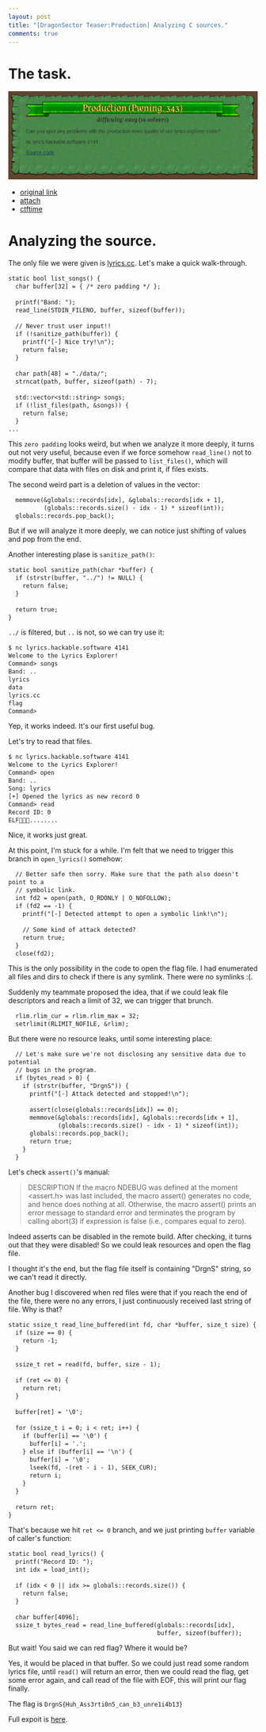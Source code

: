 ```yaml
---
layout: post
title: "[DragonSector Teaser:Production] Analyzing C sources."
comments: true
--- 
```


# The task.

![](/assets/files/ctf/2018/dragonsector/logo.png)

  * [original link](https://ctf.dragonsector.pl/?challenges)
  * [attach](/assets/files/ctf/2018/dragonsector/lyrics.cc)
  * [ctftime](https://ctftime.org/event/648)


# Analyzing the source.

The only file we were given is [lyrics.cc](/assets/files/ctf/2018/dragonsector/lyrics.cc). Let's make a quick walk-through. 

```
static bool list_songs() {
  char buffer[32] = { /* zero padding */ };

  printf("Band: ");
  read_line(STDIN_FILENO, buffer, sizeof(buffer));

  // Never trust user input!!
  if (!sanitize_path(buffer)) {
    printf("[-] Nice try!\n");
    return false;
  }

  char path[48] = "./data/";
  strncat(path, buffer, sizeof(path) - 7);

  std::vector<std::string> songs;
  if (!list_files(path, &songs)) {
    return false;
  }
...

```

This `zero padding` looks weird, but when we analyze it more deeply, it turns out not very useful, because even if we force somehow `read_line()` not to modify buffer, that buffer will be passed to `list_files()`, which will compare that data with files on disk and print it, if files exists.


The second weird part is a deletion of values in the vector:

```
  memmove(&globals::records[idx], &globals::records[idx + 1],
          (globals::records.size() - idx - 1) * sizeof(int));
  globals::records.pop_back();
```

But if we will analyze it more deeply, we can notice just shifting of values and pop from the end. 

Another interesting plase is `sanitize_path()`:

```
static bool sanitize_path(char *buffer) {
  if (strstr(buffer, "../") != NULL) {
    return false;
  }

  return true;
}
```

`../` is filtered, but `..` is not, so we can try use it:

```
$ nc lyrics.hackable.software 4141
Welcome to the Lyrics Explorer!
Command> songs
Band: ..
lyrics
data
lyrics.cc
flag
Command> 
```

Yep, it works indeed. It's our first useful bug.

Let's try to read that files. 

```
$ nc lyrics.hackable.software 4141
Welcome to the Lyrics Explorer!
Command> open
Band: ..
Song: lyrics 
[+] Opened the lyrics as new record 0
Command> read
Record ID: 0
ELF........
```

Nice, it works just great. 

At this point, I'm stuck for a while. I'm felt that we need to trigger this branch in `open_lyrics()` somehow:

```
  // Better safe then sorry. Make sure that the path also doesn't point to a
  // symbolic link.
  int fd2 = open(path, O_RDONLY | O_NOFOLLOW);
  if (fd2 == -1) {
    printf("[-] Detected attempt to open a symbolic link!\n");

    // Some kind of attack detected?
    return true;
  }
  close(fd2);

```

This is the only possibility in the code to open the flag file. I had enumerated all files and dirs to check if there is any symlink. There were no symlinks :(.

Suddenly my teammate proposed the idea, that if we could leak file descriptors and reach a limit of 32, we can trigger that brunch.

```
  rlim.rlim_cur = rlim.rlim_max = 32;
  setrlimit(RLIMIT_NOFILE, &rlim);
```

But there were no resource leaks, until some interesting place:

```
  // Let's make sure we're not disclosing any sensitive data due to potential
  // bugs in the program.
  if (bytes_read > 0) {
    if (strstr(buffer, "DrgnS")) {
      printf("[-] Attack detected and stopped!\n");

      assert(close(globals::records[idx]) == 0);
      memmove(&globals::records[idx], &globals::records[idx + 1],
              (globals::records.size() - idx - 1) * sizeof(int));
      globals::records.pop_back();
      return true;
    }
  }
```

Let's check `assert()`'s manual:

>DESCRIPTION
>       If  the  macro NDEBUG was defined at the moment <assert.h> was last included, the macro assert() generates no code, and hence does nothing at all.  Otherwise, the macro
>       assert() prints an error message to standard error and terminates the program by calling abort(3) if expression is false (i.e., compares equal to zero).

Indeed asserts can be disabled in the remote build. After checking, it turns out that they were disabled! So we could leak resources and open the flag file.

I thought it's the end, but the flag file itself is containing "DrgnS" string, so we can't read it directly. 

Another bug I discovered when red files were that if you reach the end of the file, there were no any errors, I just continuously received last string of file. Why is that?

```
static ssize_t read_line_buffered(int fd, char *buffer, size_t size) {
  if (size == 0) {
    return -1;
  }

  ssize_t ret = read(fd, buffer, size - 1);

  if (ret <= 0) {
    return ret;
  }

  buffer[ret] = '\0';

  for (ssize_t i = 0; i < ret; i++) {
    if (buffer[i] == '\0') {
      buffer[i] = '.';
    } else if (buffer[i] == '\n') {
      buffer[i] = '\0';
      lseek(fd, -(ret - i - 1), SEEK_CUR);
      return i;
    }
  }

  return ret;
}

```

That's because we hit `ret <= 0` branch, and we just printing `buffer` variable of caller's function:

```
static bool read_lyrics() {
  printf("Record ID: ");
  int idx = load_int();

  if (idx < 0 || idx >= globals::records.size()) {
    return false;
  }

  char buffer[4096];
  ssize_t bytes_read = read_line_buffered(globals::records[idx],
                                          buffer, sizeof(buffer));
```

But wait! You said we can red flag? Where it would be? 

Yes, it would be placed in that buffer. So we could just read some random lyrics file, until `read()` will return an error, then we could read the flag, get some error again, and call read of the file with EOF, this will print our flag finally.

The flag is `DrgnS{Huh_Ass3rti0n5_can_b3_unre1i4b13}`

Full expoit is [here](/assets/files/ctf/2018/dragonsector/xpwn.py).